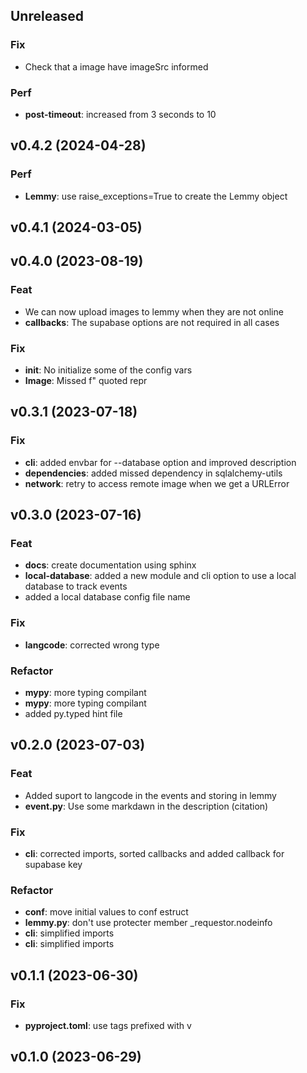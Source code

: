 ## Unreleased

### Fix

- Check that a image have imageSrc informed

### Perf

- **post-timeout**: increased from 3 seconds to 10

## v0.4.2 (2024-04-28)

### Perf

- **Lemmy**: use raise_exceptions=True to create the Lemmy object

## v0.4.1 (2024-03-05)

## v0.4.0 (2023-08-19)

### Feat

- We can now upload images to lemmy when they are not online
- **callbacks**: The supabase options are not required in all cases

### Fix

- **__init__**: No initialize some of the config vars
- **Image**: Missed f" quoted repr

## v0.3.1 (2023-07-18)

### Fix

- **cli**: added envbar for --database option and improved description
- **dependencies**: added missed dependency in sqlalchemy-utils
- **network**: retry to access remote image when we get a URLError

## v0.3.0 (2023-07-16)

### Feat

- **docs**: create documentation using sphinx
- **local-database**: added a new module and cli option to use a local database to track events
- added a local database config file name

### Fix

- **langcode**: corrected wrong type

### Refactor

- **mypy**: more typing compilant
- **mypy**: more typing compilant
- added py.typed hint file

## v0.2.0 (2023-07-03)

### Feat

- Added suport to langcode in the events and storing in lemmy
- **event.py**: Use some markdawn in the description (citation)

### Fix

- **cli**: corrected imports, sorted callbacks and added callback for supabase key

### Refactor

- **conf**: move initial values to conf estruct
- **lemmy.py**: don't use protecter member _requestor.nodeinfo
- **cli**: simplified imports
- **cli**: simplified imports

## v0.1.1 (2023-06-30)

### Fix

- **pyproject.toml**: use tags prefixed with v

## v0.1.0 (2023-06-29)
